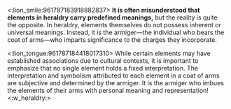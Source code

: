 <:lion_smile:961787183918882837> **It is often misunderstood that elements in heraldry carry predefined meanings,** but the reality is quite the opposite. In heraldry, elements themselves do not possess inherent or universal meanings. Instead, it is the armiger—the individual who bears the coat of arms—who imparts significance to the charges they incorporate.

<:lion_tongue:961787184418017310> While certain elements may have established associations due to cultural contexts, it is important to emphasize that no single element holds a fixed interpretation. The interpretation and symbolism attributed to each element in a coat of arms are subjective and determined by the armiger. It is the armiger who imbues the elements of their arms with personal meaning and representation! <:w_heraldry:>
